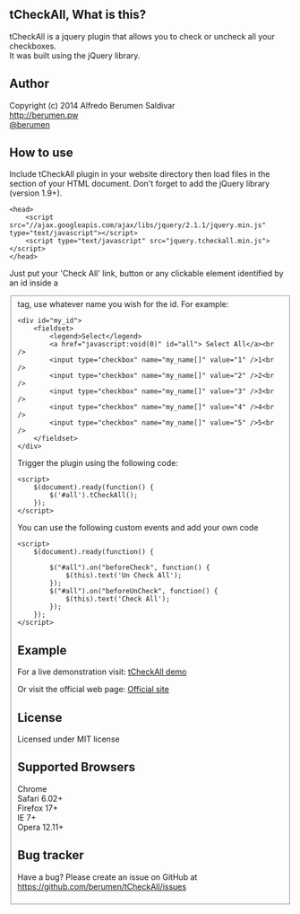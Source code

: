 tCheckAll, What is this?
---------------------
tCheckAll is a jquery plugin that allows you to check or uncheck all your checkboxes. <br>
It was built using the jQuery library.



Author
------
Copyright (c) 2014 Alfredo Berumen Saldivar <br>
<a target="_blank" href="http://berumen.pw">http://berumen.pw</a> <br>
<a target="_blank" href="https://twitter.com/berumen">@berumen</a><br>



How to use
----------
Include tCheckAll plugin in your website directory then load files in the <head> section of your HTML document.
Don't forget to add the jQuery library (version 1.9+).

	<head>
		<script src="//ajax.googleapis.com/ajax/libs/jquery/2.1.1/jquery.min.js" type="text/javascript"></script>
        <script type="text/javascript" src="jquery.tcheckall.min.js"></script>
    </head>

Just put your 'Check All' link, button or any clickable element identified by an id inside a <fieldset> tag, use whatever name you wish for the id.
For example:
	
	<div id="my_id">
  		<fieldset>
			<legend>Select</legend>
			<a href="javascript:void(0)" id="all"> Select All</a><br />
    		<input type="checkbox" name="my_name[]" value="1" />1<br />
			<input type="checkbox" name="my_name[]" value="2" />2<br />
            <input type="checkbox" name="my_name[]" value="3" />3<br />
    		<input type="checkbox" name="my_name[]" value="4" />4<br />
    		<input type="checkbox" name="my_name[]" value="5" />5<br />
    	</fieldset>
	</div>

Trigger the plugin using the following code:

    <script>
        $(document).ready(function() {
        	$('#all').tCheckAll();		
        });
    </script>

You can use the following custom events and add your own code

    <script>
        $(document).ready(function() {
			
			$("#all").on("beforeCheck", function() {
				$(this).text('Un Check All');
			});
			$("#all").on("beforeUnCheck", function() {
				$(this).text('Check All');
			});
        });
    </script>	
	
	
Example
-------
For a live demonstration visit:
<a href="http://jsfiddle.net/berumen/nAs95/" target="_blank">tCheckAll demo</a>

Or visit the official web page:
<a href="http://berumen.github.io/tCheckAll/" target="_blank">Official site</a>

	
License
-------
Licensed under MIT license


Supported Browsers
------------------
Chrome<br />
Safari 6.02+<br />
Firefox 17+<br />
IE 7+<br />
Opera 12.11+<br />



Bug tracker
-----------
Have a bug? Please create an issue on GitHub at https://github.com/berumen/tCheckAll/issues